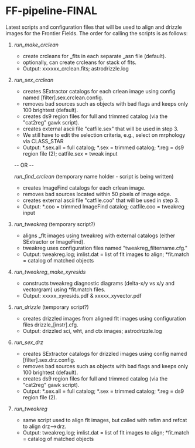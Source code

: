 FF-pipeline-FINAL
=================
Latest scripts and configuration files that will be used to align and drizzle images for the Frontier Fields. The order for calling the scripts is as follows:

1. *run_make_crclean*
    * create crcleans for _flts in each separate _asn file (default).
    * optionally, can create crcleans for stack of flts.
    * Output: xxxxxx_crclean.fits; astrodrizzle.log

2. *run_sex_crclean*
    * creates SExtractor catalogs for each crlean image using config named [filter].sex.crclean.config.
    * removes bad sources such as objects with bad flags and keeps only 100 brightest (default).
    * creates ds9 region files for full and trimmed catalog (via the "cat2reg" gawk script).
    * creates external ascii file "catfile.sex" that will be used in step 3.
    * We still have to edit the selection criteria, e.g., select on mrphology via CLASS_STAR
    * Output: *.sex.all = full catalog; *.sex = trimmed catalog; *.reg = ds9 region file (2); catfile.sex = tweak input

    -- OR --
    
   *run_find_crclean* (temporary name holder - script is being written)
    * creates ImageFind catalogs for each crlean image.
    * removes bad sources located within 50 pixels of image edge.
    * creates external ascii file "catfile.coo" that will be used in step 3.
    * Output: *.coo = trimmed ImageFind catalog; catfile.coo = tweakreg input

3. *run_tweakreg* (temporary script?)
    * aligns _flt images using tweakreg with external catalogs (either SExtractor or ImageFind).
    * tweakreg uses configuration files named "tweakreg_filtername.cfg."
    * Output: tweakreg.log; imlist.dat = list of flt images to align; *fit.match = catalog of matched objects

4. *run_tweakreg_make_xyresids*
    * constructs tweakreg diagnostic diagrams (delta-x/y vs x/y and vectorgram) using *fit.match files.
    * Output: xxxxx_xyresids.pdf & xxxxx_xyvector.pdf

5. *run_drizzle*  (temporary script?)
    * creates drizzled images from aligned flt images using configuration files drizzle_[instr].cfg.
    * Output: drizzled sci, wht, and ctx images; astrodrizzle.log

6. *run_sex_drz*
    * creates SExtractor catalogs for drizzled images using config named [filter].sex.drz.config.
    * removes bad sources such as objects with bad flags and keeps only 100 brightest (default).
    * creates ds9 region files for full and trimmed catalog (via the "cat2reg" gawk script).
    * Output: *.sex.all = full catalog; *.sex = trimmed catalog; *.reg = ds9 region file (2).

7. *run_tweakreg*
    * same script used to align flt images, but called with refim and refcat to align drz-->drz.
    * Output: tweakreg.log; imlist.dat = list of flt images to align; *fit.match = catalog of matched objects




